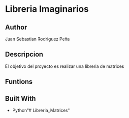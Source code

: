 # Libreria Imaginarios

## Author
Juan Sebastian Rodriguez Peña

## Descripcion
El objetivo del proyecto es realizar una libreria de matrices


## Funtions


## Built With

* Python"# Libreria_Matrices" 
